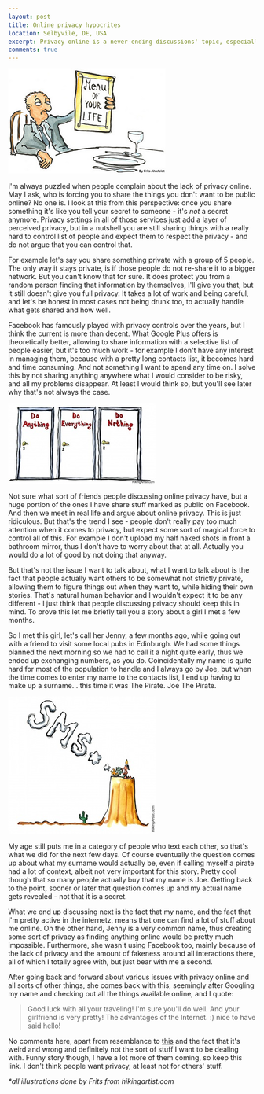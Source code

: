 ```yaml
---
layout: post
title: Online privacy hypocrites 
location: Selbyvile, DE, USA
excerpt: Privacy online is a never-ending discussions' topic, especially with services like Facebook becoming a huge part of one's life. However, the issue is not the privacy itself, but what people want to do with it.
comments: true
---
```


<img src="/blog/images/menu-of-your-life.jpg" alt="" class="left" />

I'm always puzzled when people complain about the lack of privacy online. May I ask, who is forcing you to share the things you don't want to be public online? No one is. I look at this from this perspective: once you share something it's like you tell your secret to someone - it's *not* a secret anymore. Privacy settings in all of those services just add a layer of perceived privacy, but in a nutshell you are still sharing things with a really hard to control list of people and expect them to respect the privacy - and do not argue that you can control that.

For example let's say you share something private with a group of 5 people. The only way it stays private, is if those people do not re-share it to a bigger network. But you can't know that for sure. It does protect you from a random person finding that information by themselves, I'll give you that, but it still doesn't give you full privacy. It takes a lot of work and being careful, and let's be honest in most cases not being drunk too, to actually handle what gets shared and how well.

Facebook has famously played with privacy controls over the years, but I think the current is more than decent. What Google Plus offers is theoretically better, allowing to share information with a selective list of people easier, but it's too much work - for example I don't have any interest in managing them, because with a pretty long contacts list, it becomes hard and time consuming. And not something I want to spend any time on. I solve this by not sharing anything anywhere what I would consider to be risky, and all my problems disappear. At least I would think so, but you'll see later why that's not always the case.

<img src="/blog/images/doors-3-of-action.jpg" alt="" class="right" />

Not sure what sort of friends people discussing online privacy have, but a huge portion of the ones I have share stuff marked as public on Facebook. And then we meet in real life and argue about online privacy. This is just ridiculous. But that's the trend I see - people don't really pay too much attention when it comes to privacy, but expect some sort of magical force to control all of this. For example I don't upload my half naked shots in front a bathroom mirror, thus I don't have to worry about that at all. Actually you would do a lot of good by not doing that anyway.

But that's not the issue I want to talk about, what I want to talk about is the fact that people actually want others to be somewhat not strictly private, allowing them to figure things out when they want to, while hiding their own stories. That's natural human behavior and I wouldn't expect it to be any different - I just think that people discussing privacy should keep this in mind. To prove this let me briefly tell you a story about a girl I met a few months.

So I met this girl, let's call her Jenny, a few months ago, while going out with a friend to visit some local pubs in Edinburgh. We had some things planned the next morning so we had to call it a night quite early, thus we ended up exchanging numbers, as you do. Coincidentally my name is quite hard for most of the population to handle and I always go by Joe, but when the time comes to enter my name to the contacts list, I end up having to make up a surname... this time it was The Pirate. Joe The Pirate.

<img src="/blog/images/sms.jpg" alt="" class="left" />

My age still puts me in a category of people who text each other, so that's what we did for the next few days. Of course eventually the question comes up about what my surname would actually be, even if calling myself a pirate had a lot of context, albeit not very important for this story. Pretty cool though that so many people actually buy that my name is Joe. Getting back to the point, sooner or later that question comes up and my actual name gets revealed - not that it is a secret.


What we end up discussing next is the fact that my name, and the fact that I'm pretty active in the internetz, means that one can find a lot of stuff about me online. On the other hand, Jenny is a very common name, thus creating some sort of privacy as finding anything online would be pretty much impossible. Furthermore, she wasn't using Facebook too, mainly because of the lack of privacy and the amount of fakeness around all interactions there, all of which I totally agree with, but just bear with me a second.

After going back and forward about various issues with privacy online and all sorts of other things, she comes back with this, seemingly after Googling my name and checking out all the things available online, and I quote:

> Good luck with all your traveling! I'm sure you'll do well. And your girlfriend is very pretty! 
> The advantages of the Internet. :) nice to have said hello!

No comments here, apart from resemblance to [this](http://www.youtube.com/watch?v=Yh0AhrY9GjA&feature=plcp) and the fact that it's weird and wrong and definitely not the sort of stuff I want to be dealing with. Funny story though, I have a lot more of them coming, so keep this link. I don't think people want privacy, at least not for others' stuff.

*\*all illustrations done by Frits from hikingartist.com*